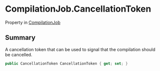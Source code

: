 # CompilationJob.CancellationToken

Property in [CompilationJob](/docs/api/csharp/yarn.compiler.compilationjob.md)

## Summary


A cancellation token that can be used to signal that the compilation
should be cancelled.


```csharp
public CancellationToken CancellationToken { get; set; }
```

